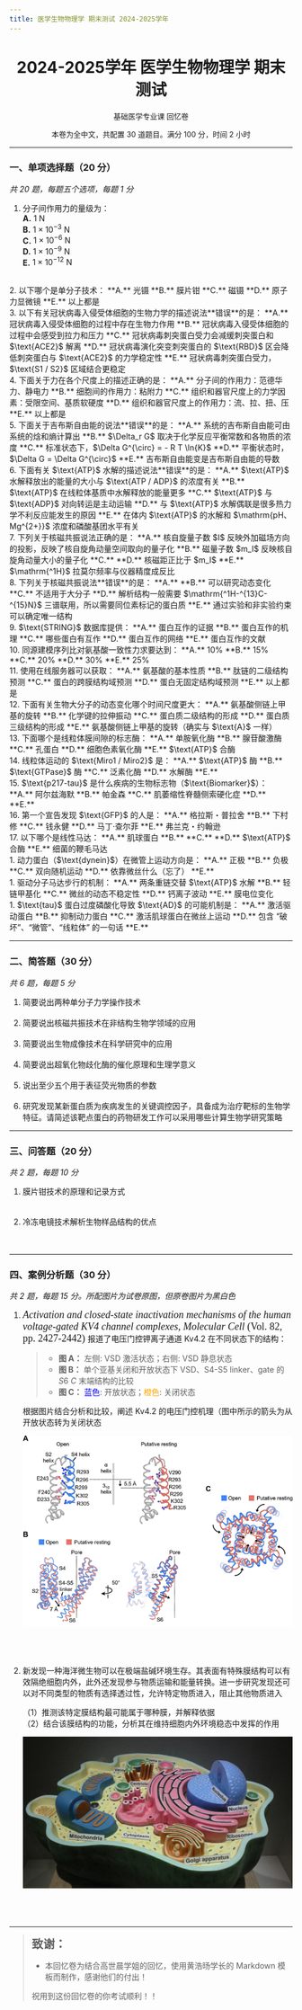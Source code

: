 ```yaml
---
title: 医学生物物理学 期末测试 2024-2025学年
---
```


<center>

<h1><b> 2024-2025学年 医学生物物理学 期末测试 </b></h1>
<p style="font-size: 13px">
基础医学专业课 回忆卷
</p>
<p style="font-size: 13px">
本卷为全中文，共配置 30 道题目。满分 100 分，时间 2 小时
</p>
</center>

---

### 一、单项选择题（$20$ 分）

*共 20 题，每题五个选项，每题 1 分*

1. 分子间作用力的量级为：  
   **A.** $1~\text{N}$  
   **B.** $1 \times 10^{-3}~\text{N}$  
   **C.** $1 \times 10^{-6}~\text{N}$  
   **D.** $1 \times 10^{-9}~\text{N}$  
   **E.** $1 \times 10^{-12}~\text{N}$  
<br>
2. 以下哪个是单分子技术：  
   **A.** 光镊  
   **B.** 膜片钳  
   **C.** 磁镊  
   **D.** 原子力显微镜  
   **E.** 以上都是  
<br>
3. 以下有关冠状病毒入侵受体细胞的生物力学的描述说法**错误**的是：  
   **A.** 冠状病毒入侵受体细胞的过程中存在生物力作用  
   **B.** 冠状病毒入侵受体细胞的过程中会感受到拉力和压力  
   **C.** 冠状病毒刺突蛋白受力会减缓刺突蛋白和 $\text{ACE2}$ 解离  
   **D.** 冠状病毒演化突变刺突蛋白的 $\text{RBD}$ 区会降低刺突蛋白与 $\text{ACE2}$ 的力学稳定性  
   **E.** 冠状病毒刺突蛋白受力，$\text{S1 / S2}$ 区域结合更稳定  
<br>
4. 下面关于力在各个尺度上的描述正确的是：  
   **A.** 分子间的作用力：范德华力、静电力  
   **B.** 细胞间的作用力：粘附力  
   **C.** 组织和器官尺度上的力学因素：受限空间、基质软硬度  
   **D.** 组织和器官尺度上的作用力：流、拉、扭、压  
   **E.** 以上都是  
<br>
5. 下面关于吉布斯自由能的说法**错误**的是：  
   **A.** 系统的吉布斯自由能可由系统的焓和熵计算出  
   **B.** $\Delta_r G$ 取决于化学反应平衡常数和各物质的浓度  
   **C.** 标准状态下，$\Delta G^{\circ} = - R T \ln{K}$  
   **D.** 平衡状态时，$\Delta G = \Delta G^{\circ}$  
   **E.** 吉布斯自由能变是吉布斯自由能的导数  
<br>
6. 下面有关 $\text{ATP}$ 水解的描述说法**错误**的是：  
   **A.** $\text{ATP}$ 水解释放出的能量的大小与 $\text{ATP / ADP}$ 的浓度有关  
   **B.** $\text{ATP}$ 在线粒体基质中水解释放的能量更多  
   **C.** $\text{ATP}$ 与 $\text{ADP}$ 对向转运是主动运输  
   **D.** 与 $\text{ATP}$ 水解偶联是很多热力学不利反应能发生的原因  
   **E.** 在体内 $\text{ATP}$ 的水解和 $\mathrm{pH、Mg^{2+}}$ 浓度和磷酸基团水平有关  
<br>
7. 下列关于核磁共振说法正确的是：  
   **A.** 核自旋量子数 $I$ 反映外加磁场方向的投影，反映了核自旋角动量空间取向的量子化  
   **B.** 磁量子数 $m_I$ 反映核自旋角动量大小的量子化  
   **C.**  
   **D.** 核磁距正比于 $m_I$  
   **E.** $\mathrm{^1H}$ 拉莫尔频率与仪器精度成反比  
<br>
8. 下列关于核磁共振说法**错误**的是：  
   **A.**  
   **B.** 可以研究动态变化  
   **C.** 不适用于大分子  
   **D.** 解析结构一般需要 $\mathrm{^1H-^{13}C-^{15}N}$ 三谱联用，所以需要同位素标记的蛋白质  
   **E.** 通过实验和非实验约束可以确定唯一结构  
<br>
9. $\text{STRING}$ 数据库提供：  
   **A.** 蛋白互作的证据  
   **B.** 蛋白互作的机理  
   **C.** 哪些蛋白有互作  
   **D.** 蛋白互作的网络  
   **E.** 蛋白互作的文献  
<br>
10. 同源建模序列比对氨基酸一致性力求要达到：  
    **A.** 10%  
    **B.** 15%  
    **C.** 20%  
    **D.** 30%  
    **E.** 25%  
<br>
11. 使用在线服务器可以获取：  
    **A.** 氨基酸的基本性质  
    **B.** 肽链的二级结构预测  
    **C.** 蛋白的跨膜结构域预测  
    **D.** 蛋白无固定结构域预测  
    **E.** 以上都是  
<br>
12. 下面有关生物大分子的动态变化哪个时间尺度更大：  
    **A.** 氨基酸侧链上甲基的旋转  
    **B.** 化学键的拉伸振动  
    **C.** 蛋白质二级结构的形成  
    **D.** 蛋白质三级结构的形成  
    **E.** 氨基酸侧链上甲基的旋转（确实与 $\text{A}$ 一样）  
<br>
13. 下面哪个是线粒体膜间隙的标志酶：  
    **A.** 单胺氧化酶  
    **B.** 腺苷酸激酶  
    **C.** 孔蛋白  
    **D.** 细胞色素氧化酶  
    **E.** $\text{ATP}$ 合酶  
<br>
14. 线粒体运动的 $\text{Miro1 / Miro2}$ 是：  
    **A.** $\text{ATP}$ 酶  
    **B.** $\text{GTPase}$ 酶  
    **C.** 泛素化酶  
    **D.** 水解酶  
    **E.**  
<br>
15. $\text{p217-tau}$ 是什么疾病的生物标志物（$\text{Biomarker}$）：  
    **A.** 阿尔兹海默  
    **B.** 帕金森  
    **C.** 肌萎缩性脊髓侧索硬化症  
    **D.**  
    **E.**  
<br>
16. 第一个宣告发现 $\text{GFP}$ 的人是：  
    **A.** 格拉斯・普拉舍  
    **B.** 下村修  
    **C.** 钱永健  
    **D.** 马丁·查尔菲  
    **E.** 弗兰克・约翰逊  
<br>
17. 以下哪个是线性马达：  
    **A.** 肌球蛋白  
    **B.**  
    **C.**  
    **D.** $\text{ATP}$ 合酶  
    **E.** 细菌的鞭毛马达  
<br>
1.  动力蛋白（$\text{dynein}$）在微管上运动方向是：  
    **A.** 正极  
    **B.** 负极  
    **C.** 双向随机运动  
    **D.** 依靠微丝什么（忘了）  
    **E.**  
<br>
1.  驱动分子马达步行的机制：  
    **A.** 两条重链交替 $\text{ATP}$ 水解  
    **B.** 轻链甲基化  
    **C.** 微丝的动态不稳定性  
    **D.** 钙离子波动  
    **E.** 膜电位变化  
<br>
1.  $\text{tau}$ 蛋白过度磷酸化导致 $\text{AD}$ 的可能机制是：  
    **A.** 激活驱动蛋白  
    **B.** 抑制动力蛋白  
    **C.** 激活肌球蛋白在微丝上运动  
    **D.** 包含 “破坏”、“微管”、“线粒体” 的一句话  
    **E.**  

---

### 二、简答题（$30$ 分）

  *共 6 题，每题 5 分*

1. 简要说出两种单分子力学操作技术
<br><br>
2. 简要说出核磁共振技术在非结构生物学领域的应用
<br><br>
3. 简要说出生物成像技术在科学研究中的应用
<br><br>
4. 简要说出超氧化物歧化酶的催化原理和生理学意义
<br><br>
5. 说出至少五个用于表征荧光物质的参数
<br><br>
6. 研究发现某新蛋白质为疾病发生的关键调控因子，具备成为治疗靶标的生物学特征。请简述该靶点蛋白的药物研发工作可以采用哪些计算生物学研究策略

---

### 三、问答题（$20$ 分）

*共 2 题，每题 10 分*

1. 膜片钳技术的原理和记录方式
<br><br><br>
2. 冷冻电镜技术解析生物样品结构的优点
<br><br><br>

---

### 四、案例分析题（$30$ 分）

*共 2 题，每题 15 分。所配图片为试卷原图，但原卷图片为黑白色*

1. <font face="Times New Roman" size = "4"> *Activation and closed-state inactivation mechanisms of the human voltage-gated KV4 channel complexes*, *Molecular Cell* (Vol. 82, pp. 2427-2442) </font> 报道了电压门控钾离子通道 $\text{Kv4.2}$ 在不同状态下的结构：

    > - **图 A：** 左侧: $\text{VSD}$ 激活状态；右侧: $\text{VSD}$ 静息状态  
    > - **图 B：** 单个亚基关闭和开放状态下 $\text{VSD}$、$\text{S4-S5 linker}$、$\text{gate}$ 的 $S6~C$ 末端结构的比较  
    > - **图 C：** <span style="color: blue;">蓝色</span>: 开放状态；<span style="color: orange;">橙色</span>: 关闭状态

    根据图片结合分析和比较，阐述 $\text{Kv4.2}$ 的电压门控机理（图中所示的箭头为从开放状态转为关闭状态
    
    ![alt text](4.1.png)<br><br><br><br>

1. 新发现一种海洋微生物可以在极端盐碱环境生存。其表面有特殊膜结构可以有效隔绝细胞内外，此外还发现参与物质运输和能量转换。进一步研究发现还可以对不同类型的物质有选择透过性，允许特定物质进入，阻止其他物质进入

    （$1$）推测该特定膜结构最可能属于哪种膜，并解释依据  
    （$2$）结合该膜结构的功能，分析其在维持细胞内外环境稳态中发挥的作用  
    
    ![alt text](4.2.png)<br><br><br><br>

---

> <font size = 5><b>`致谢：`</b></font>
> 
> + 本回忆卷为结合高世晨学姐的回忆，使用黄浩旸学长的 $\text{Markdown}$ 模板而制作，感谢他们的付出！
>
> 祝用到这份回忆卷的你考试顺利！！